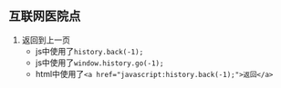 ## 互联网医院点

1. 返回到上一页
   * js中使用了`history.back(-1);`
   * js中使用了`window.history.go(-1);`
   * html中使用了`<a href="javascript:history.back(-1);">返回</a>`